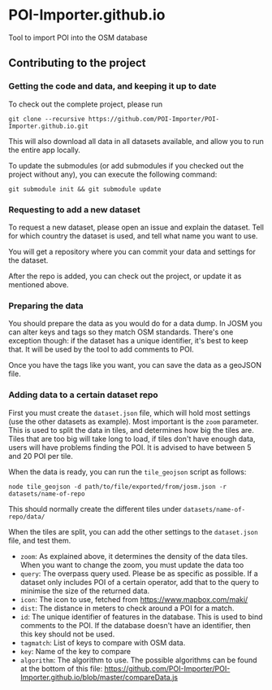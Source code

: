 # POI-Importer.github.io
Tool to import POI into the OSM database

## Contributing to the project

### Getting the code and data, and keeping it up to date

To check out the complete project, please run

`git clone --recursive https://github.com/POI-Importer/POI-Importer.github.io.git`

This will also download all data in all datasets available, and allow you to run the entire app locally.

To update the submodules (or add submodules if you checked out the project without any),
you can execute the following command:

`git submodule init && git submodule update`

### Requesting to add a new dataset

To request a new dataset, please open an issue and explain the dataset. Tell for which country the dataset is used,
and tell what name you want to use.

You will get a repository where you can commit your data and settings for the dataset.

After the repo is added, you can check out the project, or update it as mentioned above.

### Preparing the data

You should prepare the data as you would do for a data dump. In JOSM you can alter keys and tags so they match OSM
standards. There's one exception though: if the dataset has a unique identifier, it's best to keep that. It will
be used by the tool to add comments to POI.

Once you have the tags like you want, you can save the data as a geoJSON file.

### Adding data to a certain dataset repo

First you must create the `dataset.json` file, which will hold most settings (use the other datasets as example).
Most important is the `zoom` parameter. This is used to split the data in tiles,
and determines how big the tiles are. Tiles that are too big will take long to load, if tiles don't have enough 
data, users will have problems finding the POI. It is advised to have between 5 and 20 POI per tile.

When the data is ready, you can run the `tile_geojson` script as follows:

`node tile_geojson -d path/to/file/exported/from/josm.json -r datasets/name-of-repo`

This should normally create the different tiles under `datasets/name-of-repo/data/`

When the tiles are split, you can add the other settings to the `dataset.json` file, and test them.

* `zoom`: As explained above, it determines the density of the data tiles. When you want to change the zoom,
you must update the data too
* `query`: The overpass query used. Please be as specific as possible. If a dataset only includes POI of a
certain operator, add that to the query to minimise the size of the returned data.
* `icon`: The icon to use, fetched from https://www.mapbox.com/maki/
* `dist`: The distance in meters to check around a POI for a match.
* `id`: The unique identifier of features in the database. This is used to bind comments to the POI.
If the database doesn't have an identifier, then this key should not be used.
* `tagmatch`: List of keys to compare with OSM data.
 * `key`: Name of the key to compare
 * `algorithm`: The algorithm to use. The possible algorithms can be found at the bottom of this file: 
https://github.com/POI-Importer/POI-Importer.github.io/blob/master/compareData.js


